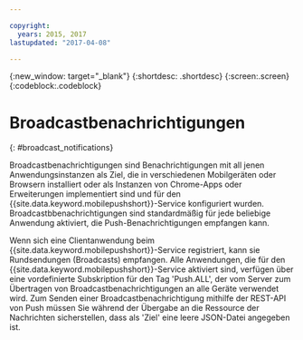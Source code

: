 ```yaml
---

copyright:
  years: 2015, 2017
lastupdated: "2017-04-08"

---
```

{:new_window: target="_blank"}
{:shortdesc: .shortdesc}
{:screen:.screen}
{:codeblock:.codeblock}


# Broadcastbenachrichtigungen 
{: #broadcast_notifications}

Broadcastbenachrichtigungen sind Benachrichtigungen mit all jenen Anwendungsinstanzen als Ziel, die in verschiedenen Mobilgeräten oder Browsern installiert oder als Instanzen von Chrome-Apps oder Erweiterungen implementiert sind und für den {{site.data.keyword.mobilepushshort}}-Service konfiguriert wurden. Broadcastbbenachrichtigungen sind standardmäßig für jede beliebige Anwendung aktiviert, die Push-Benachrichtigungen empfangen kann.

Wenn sich eine Clientanwendung beim {{site.data.keyword.mobilepushshort}}-Service registriert, kann sie Rundsendungen (Broadcasts) empfangen. Alle Anwendungen, die für den {{site.data.keyword.mobilepushshort}}-Service aktiviert sind, verfügen über eine vordefinierte Subskription für den Tag 'Push.ALL', der vom Server zum Übertragen von Broadcastbenachrichtigungen an alle Geräte verwendet wird. Zum Senden einer Broadcastbenachrichtigung mithilfe der REST-API von Push müssen Sie während der Übergabe an die Ressource der Nachrichten sicherstellen, dass als 'Ziel' eine leere JSON-Datei angegeben ist.
